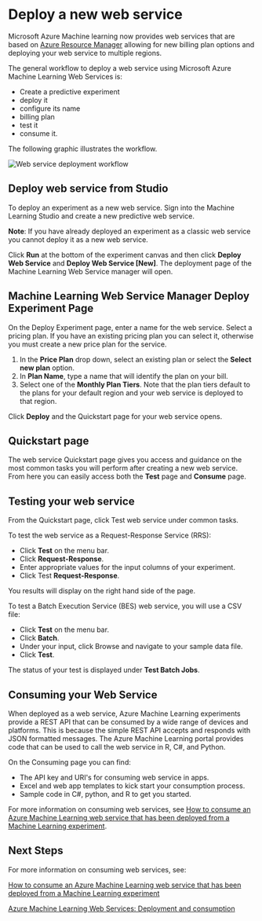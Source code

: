 <properties
   pageTitle="Deploying a new Web Service"
   description="The workflow of deploying an ARM based web service"
   services="machine-learning"
   documentationCenter=""
   authors="vDonGlover"
   manager="raymondl"
   editor=""/>

<tags
   	ms.service="machine-learning"
   	ms.workload="data-services"
   	ms.tgt_pltfrm="na"
   	ms.devlang="na"
   	ms.topic="article"
   	ms.date="10/04/2016"
   	ms.author="v-donglo"/>

# Deploy a new web service

Microsoft Azure Machine learning now provides web services that are based on [Azure Resource Manager](../resource-group-overview.md) allowing for new billing plan options and deploying your web service to multiple regions.

The general workflow to deploy a web service using Microsoft Azure Machine Learning Web Services is:

* Create a predictive experiment
* deploy it
* configure its name
* billing plan
* test it
* consume it.

The following graphic illustrates the workflow.

![Web service deployment workflow][1]
 
## Deploy web service from Studio 

To deploy an experiment as a new web service. Sign into the Machine Learning Studio and create a new predictive web service. 

**Note**: If you have already deployed an experiment as a classic web service you cannot deploy it as a new web service.
 
Click **Run** at the bottom of the experiment canvas and then click **Deploy Web Service** and **Deploy Web Service [New]**. The deployment page of the Machine Learning Web Service manager will open.

## Machine Learning Web Service Manager Deploy Experiment Page
On the Deploy Experiment page, enter a name for the web service.
Select a pricing plan. If you have an existing pricing plan you can select it, otherwise you must create a new price plan for the service. 

1.	In the **Price Plan** drop down, select an existing plan or select the **Select new plan** option.
2.	In **Plan Name**, type a name that will identify the plan on your bill.
3.	Select one of the **Monthly Plan Tiers**. Note that the plan tiers default to the plans for your default region and your web service is deployed to that region.

Click **Deploy** and the Quickstart page for your web service opens.

## Quickstart page
The web service Quickstart page gives you access and guidance on the most common tasks you will perform after creating a new web service. From here you can easily access both the **Test** page and **Consume** page.

## Testing your web service

From the Quickstart page, click Test web service under common tasks.   

To test the web service as a Request-Response Service (RRS):

* Click **Test** on the menu bar.
* Click **Request-Response**.
* Enter appropriate values for the input columns of your experiment.
* Click Test **Request-Response**.

You results will display on the right hand side of the page.

To test a Batch Execution Service (BES) web service, you will use a CSV file:

* Click **Test** on the menu bar.
* Click **Batch**.
* Under your input, click Browse and navigate to your sample data file.
* Click **Test**.

The status of your test is displayed under **Test Batch Jobs**.

## Consuming your Web Service

When deployed as a web service, Azure Machine Learning experiments provide a REST API that can be consumed by a wide range of devices and platforms. This is because the simple REST API accepts and responds with JSON formatted messages. The Azure Machine Learning portal provides code that can be used to call the web service in R, C#, and Python.
 
On the Consuming page you can find:

* The API key and URI's for consuming web service in apps.
* Excel and web app templates to kick start your consumption process.
* Sample code in C#, python, and R to get you started.

For more information on consuming web services, see [How to consume an Azure Machine Learning web service that has been deployed from a Machine Learning experiment](machine-learning-consume-web-services.md).

## Next Steps

For more information on consuming web services, see:

[How to consume an Azure Machine Learning web service that has been deployed from a Machine Learning experiment](machine-learning-consume-web-services.md)

[Azure Machine Learning Web Services: Deployment and consumption](machine-learning-deploy-consume-web-service-guide.md)

<!--Image references-->
[1]: ./media/machine-learning-webservice-deploy-a-web-service/armdeploymentworkflow.png


<!--links-->
